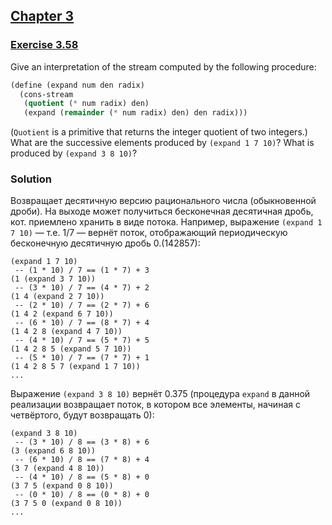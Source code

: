 ## [Chapter 3](../index.md#3-Modularity-Objects-and-State)

### [Exercise 3.58](https://mitpress.mit.edu/sites/default/files/sicp/full-text/book/book-Z-H-24.html#%_thm_3.58)

Give an interpretation of the stream computed by the following procedure:

```scheme
(define (expand num den radix)
  (cons-stream
   (quotient (* num radix) den)
   (expand (remainder (* num radix) den) den radix)))
```

(`Quotient` is a primitive that returns the integer quotient of two integers.) What are the successive elements produced by `(expand 1 7 10)`? What is produced by `(expand 3 8 10)`? 

### Solution

Возвращает десятичную версию рационального числа (обыкновенной дроби). На выходе может получиться бесконечная десятичная дробь, кот. приемлено хранить в виде потока. Например, выражение `(expand 1 7 10)` — т.е. 1/7 — вернёт поток, отображающий периодическую бесконечную десятичную дробь 0.(142857):

```
(expand 1 7 10)
 -- (1 * 10) / 7 == (1 * 7) + 3
(1 (expand 3 7 10)) 
 -- (3 * 10) / 7 == (4 * 7) + 2
(1 4 (expand 2 7 10))
 -- (2 * 10) / 7 == (2 * 7) + 6
(1 4 2 (expand 6 7 10))
 -- (6 * 10) / 7 == (8 * 7) + 4
(1 4 2 8 (expand 4 7 10))
 -- (4 * 10) / 7 == (5 * 7) + 5
(1 4 2 8 5 (expand 5 7 10))
 -- (5 * 10) / 7 == (7 * 7) + 1
(1 4 2 8 5 7 (expand 1 7 10))
...
```

Выражение `(expand 3 8 10)` вернёт 0.375 (процедура `expand` в данной реализации возвращает поток, в котором все элементы, начиная с четвёртого, будут возвращать 0):

```
(expand 3 8 10)
 -- (3 * 10) / 8 == (3 * 8) + 6
(3 (expand 6 8 10))
 -- (6 * 10) / 8 == (7 * 8) + 4
(3 7 (expand 4 8 10))
 -- (4 * 10) / 8 == (5 * 8) + 0
(3 7 5 (expand 0 8 10))
 -- (0 * 10) / 8 == (0 * 8) + 0
(3 7 5 0 (expand 0 8 10))
...
```

